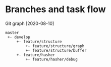 # Branches and task flow

Git graph [2020-08-10]

```
master
 +- develop
     +- feature/structure
         +- feature/structure/graph
         +- feature/structure/buffer
     +- feature/hasher
         +- feature/hasher/debug
```